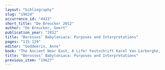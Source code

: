 ```yaml
---
layout: "bibliography"
slug: "19624"
occurrence_id: "4423"
short_title: "De Breucker 2012"
author: "De Breucker, Geert"
publication_year: "2012"
title: "Berossos’ Babyloniaca: Purposes and Interpretations"
pages: "115-129"
editor: "Goddeeris, Anne"
book: "The Ancient Near East, A Life! Festschrift Karel Van Lerberghe, Orientalia Lovaniensia Analecta 220 (Leuven)"
title: "Berossos’ Babyloniaca: Purposes and Interpretations"
previous_item: "19627"
---
```


